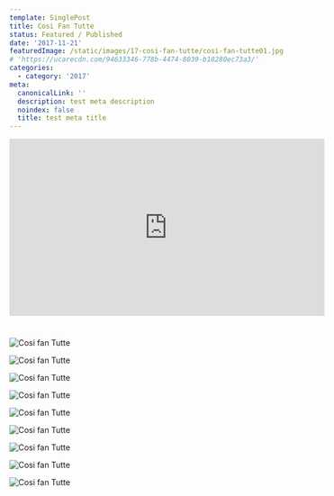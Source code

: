 ```yaml
---
template: SinglePost
title: Cosi Fan Tutte
status: Featured / Published
date: '2017-11-21'
featuredImage: /static/images/17-cosi-fan-tutte/cosi-fan-tutte01.jpg
# 'https://ucarecdn.com/94633346-778b-4474-8039-b18280ec73a3/'
categories:
  - category: '2017'
meta:
  canonicalLink: ''
  description: test meta description
  noindex: false
  title: test meta title
---
```


<iframe width="560" height="315" src="https://www.youtube.com/embed/JFFYmZp41RY" frameborder="0" allow="accelerometer; autoplay; encrypted-media; gyroscope; picture-in-picture" allowfullscreen></iframe>

#

![Cosi fan Tutte](/static/images/17-cosi-fan-tutte/cosi-fan-tutte01.jpg)

![Cosi fan Tutte](static/images/17-cosi-fan-tutte/cosi-fan-tutte02.jpg)

![Cosi fan Tutte](static/images/17-cosi-fan-tutte/cosi-fan-tutte03.jpg)

![Cosi fan Tutte](static/images/17-cosi-fan-tutte/cosi-fan-tutte04.jpg)

![Cosi fan Tutte](static/images/17-cosi-fan-tutte/cosi-fan-tutte05.jpg)

![Cosi fan Tutte](static/images/17-cosi-fan-tutte/cosi-fan-tutte06.jpg)

![Cosi fan Tutte](static/images/17-cosi-fan-tutte/cosi-fan-tutte07.jpg)

![Cosi fan Tutte](static/images/17-cosi-fan-tutte/cosi-fan-tutte08.jpg)

![Cosi fan Tutte](static/images/17-cosi-fan-tutte/cosi-fan-tutte-poster.jpg)
<!-- ![Test Image](https://ucarecdn.com/ac9898a0-413a-467b-95fa-0a9959c30710/) -->

<!-- The second paragraph. This is placeholder text that our web designers put here to make sure words appear properly on your website. _Italic_, **bold**, and `monospace`.

### Unordered lists:

* this one
* that one
* the other one

### Ordered lists:

1. first item
2. second item
3. third item

> Block quotes are written like so.
>
> They can span multiple paragraphs,
> if you like.

## Heading 2

# Heading 1

## Heading 2

### Heading 3

#### Heading 4

##### Heading 5

###### Heading 6 -->
